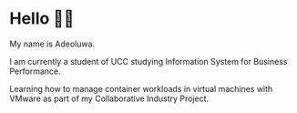 # Hello 👋🏾
My name is Adeoluwa. 

I am currently a student of UCC studying Information System for Business Performance.

Learning how to manage container workloads in virtual machines with VMware as part of my Collaborative Industry Project.
